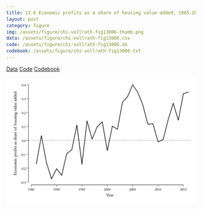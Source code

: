 ```yaml
---
title: 13.6 Economic profits as a share of housing value-added, 1985-2016
layout: post
category: figure
img: /assets/figure/chi-vollrath-fig13006-thumb.png
data: /assets/figure/chi-vollrath-fig13006.csv
code: /assets/figure/chi-vollrath-fig13006.do
codebook: /assets/figure/chi-vollrath-fig13006.txt
---
```


[Data](/assets/figure/chi-vollrath-fig13006.csv) [Code](/assets/figure/chi-vollrath-fig13006.do) [Codebook](/assets/figure/chi-vollrath-fig13006.txt)

![13.6 Economic profits as a share of housing value-added, 1985-2016](/assets/figure/chi-vollrath-fig13006.png)
